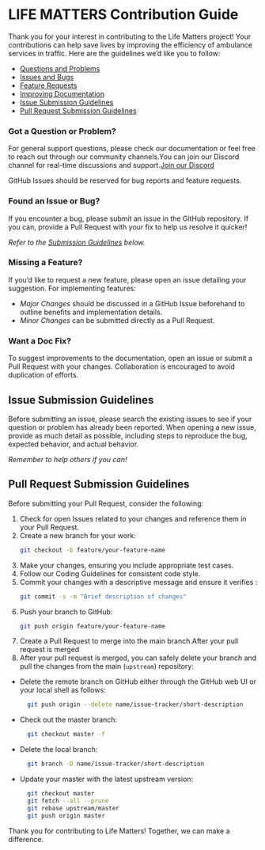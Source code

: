# LIFE MATTERS Contribution Guide
Thank you for your interest in contributing to the Life Matters project! Your contributions can help save lives by improving the efficiency of ambulance services in traffic. Here are the guidelines we’d like you to follow:

* [Questions and Problems](#question)
* [Issues and Bugs](#issue)
* [Feature Requests](#feature)
* [Improving Documentation](#docs)
* [Issue Submission Guidelines](#submit)
* [Pull Request Submission Guidelines](#submit-pr)

### <a name="question"></a> Got a Question or Problem?

For general support questions, please check our documentation or feel free to reach out through our community channels.You can join our Discord channel for real-time discussions and support.[Join our Discord]( https://discord.gg/gZt4ws4MJW)

GitHub Issues should be reserved for bug reports and feature requests.

### <a name="issue"></a> Found an Issue or Bug?

If you encounter a bug, please submit an issue in the GitHub repository. If you can, provide a Pull Request with your fix to help us resolve it quicker!

*Refer to the [Submission Guidelines](#submit) below.*

### <a name="feature"></a> Missing a Feature?

If you’d like to request a new feature, please open an issue detailing your suggestion. For implementing features:

* *Major Changes* should be discussed in a GitHub Issue beforehand to outline benefits and implementation details.
* *Minor Changes* can be submitted directly as a Pull Request.

### <a name="docs"></a> Want a Doc Fix?

To suggest improvements to the documentation, open an issue or submit a Pull Request with your changes. Collaboration is encouraged to avoid duplication of efforts.

## <a name="submit"></a> Issue Submission Guidelines

Before submitting an issue, please search the existing issues to see if your question or problem has already been reported. When opening a new issue, provide as much detail as possible, including steps to reproduce the bug, expected behavior, and actual behavior.

*Remember to help others if you can!*

## <a name="submit-pr"></a> Pull Request Submission Guidelines

Before submitting your Pull Request, consider the following:

1. Check for open Issues related to your changes and reference them in your Pull Request.
2. Create a new branch for your work:
   ```bash
   git checkout -b feature/your-feature-name
3. Make your changes, ensuring you include appropriate test cases.
4. Follow our Coding Guidelines for consistent code style.
5. Commit your changes with a descriptive message and ensure it verifies :
   ```bash
   git commit -s -m "Brief description of changes"
6. Push your branch to GitHub:
   ```bash
   git push origin feature/your-feature-name
7. Create a Pull Request to merge into the main branch.After your pull request is merged
8. After your pull request is merged, you can safely delete your branch and pull the changes from the main (`upstream`) repository:
* Delete the remote branch on GitHub either through the GitHub web UI or your local shell as follows:

  ```bash
    git push origin --delete name/issue-tracker/short-description
  
* Check out the master branch:

  ```bash
    git checkout master -f

* Delete the local branch:

  ```bash
    git branch -D name/issue-tracker/short-description

* Update your master with the latest upstream version:

  ```bash
    git checkout master
    git fetch --all --prune
    git rebase upstream/master
    git push origin master

Thank you for contributing to Life Matters! Together, we can make a difference.

[contribute.requests]: CONTRIBUTING.md#requests
[contribute.question]: CONTRIBUTING.md#question
[contribute.issue]: CONTRIBUTING.md#issue
[contribute.feature]: CONTRIBUTING.md#feature
[contribute.docs]: CONTRIBUTING.md#docs
[contribute.submit]: CONTRIBUTING.md#submit
[contribute.submitpr]: CONTRIBUTING.md#submit-pr
